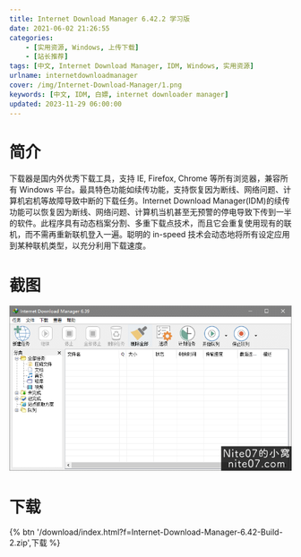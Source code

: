```yaml
---
title: Internet Download Manager 6.42.2 学习版
date: 2021-06-02 21:26:55
categories:
    - [实用资源, Windows, 上传下载]
    - [站长推荐]
tags: [中文, Internet Download Manager, IDM, Windows, 实用资源]
urlname: internetdownloadmanager
cover: /img/Internet-Download-Manager/1.png
keywords: [中文, IDM, 白嫖, internet downloader manager]
updated: 2023-11-29 06:00:00
---
```


# 简介

下载器是国内外优秀下载工具，支持 IE, Firefox, Chrome 等所有浏览器，兼容所有 Windows 平台。最具特色功能如续传功能，支持恢复因为断线、网络问题、计算机宕机等故障导致中断的下载任务。Internet Download Manager(IDM)的续传功能可以恢复因为断线、网络问题、计算机当机甚至无预警的停电导致下传到一半的软件。此程序具有动态档案分割、多重下载点技术，而且它会重复使用现有的联机，而不需再重新联机登入一遍。聪明的 in-speed 技术会动态地将所有设定应用到某种联机类型，以充分利用下载速度。

# 截图

![](/img/Internet-Download-Manager/2.png)

# 下载

{% btn '/download/index.html?f=Internet-Download-Manager-6.42-Build-2.zip',下载 %}
